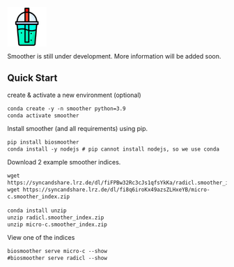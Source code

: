 <img src="https://raw.githubusercontent.com/Siegel-Lab/BioSmoother/master/biosmoother/static/favicon.png" align="center" width="90">

Smoother is still under development. More information will be added soon.

## Quick Start

create & activate a new environment (optional)
```
conda create -y -n smoother python=3.9
conda activate smoother
```

Install smoother (and all requirements) using pip.
```
pip install biosmoother
conda install -y nodejs # pip cannot install nodejs, so we use conda
```

Download 2 example smoother indices.
```
wget https://syncandshare.lrz.de/dl/fiFPBw32Rc3cJs1qfsYkKa/radicl.smoother_index.zip
wget https://syncandshare.lrz.de/dl/fi8q6iroKx49azsZLHxeYB/micro-c.smoother_index.zip

conda install unzip
unzip radicl.smoother_index.zip
unzip micro-c.smoother_index.zip
```

View one of the indices
```
biosmoother serve micro-c --show
#biosmoother serve radicl --show
```
